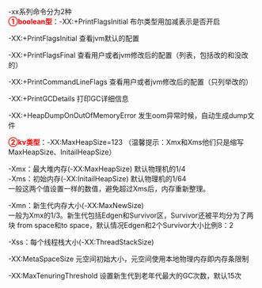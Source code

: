 -xx系列命令分为2种  
<font color=red>**①boolean型**</font>：-XX:+PrintFlagsInitial  布尔类型用加减表示是否开启  

-XX:+PrintFlagsInitial  查看jvm默认的配置  

-XX:+PrintFlagsFinal  查看用户或者jvm修改后的配置（列表，包括改的和没改的）  

-XX:+PrintCommandLineFlags  查看用户或者jvm修改后的配置（只列举改的）

-XX:+PrintGCDetails 打印GC详细信息  

-XX:+HeapDumpOnOutOfMemoryError 发生oom异常时候，自动生成dump文件  

<font color=red>**②kv类型**</font>：-XX:MaxHeapSize=123
（温馨提示：Xmx和Xms他们只是缩写MaxHeapSize、InitailHeapSize）

-Xmx：最大堆内存(-XX:MaxHeapSize) 默认物理机的1/4  
-Xms：初始内存(-XX:InitailHeapSize) 默认物理机的1/64  
一般这两个值设置一样的数值，避免超过Xms后，内存重新整理。  

-Xmn：新生代内存大小(-XX:MaxNewSize)    
一般为Xmx的1/3。新生代包括Edgen和Survivor区，Survivor还被平均分为了两块 from space和to space，默认情况Edgen和2个Survivor大小比例8：2

-Xss：每个线程栈大小(-XX:ThreadStackSize)  

-XX:MetaSpaceSize 元空间初始大小，元空间使用本地物理内存即内存条限制

-XX:MaxTenuringThreshold 设置新生代到老年代最大的GC次数，默认15次